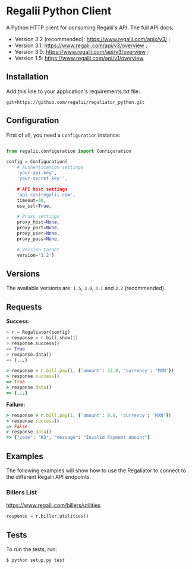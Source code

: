 # Regalii Python Client

A Python HTTP client for consuming Regalii's API. The full API docs:

  * Version 3.2 (recommended): https://www.regalii.com/apix/v3/ ;
  * Version 3.1: https://www.regalii.com/api/v3/overview ;
  * Version 3.0: https://www.regalii.com/api/v3/overview ;
  * Version 1.5: https://www.regalii.com/api/v1/overview

## Installation

Add this line to your application's requirements.txt file:

```
git+https://github.com/regalii/regaliator_python.git
```

## Configuration

First of all, you need a `Configuration` instance:

```python

from regalii.configuration import Configuration

config = Configuration(
    # Authentication settings
    'your-api-key',
    'your-secret-key'',

    # API host settings
    'api.casiregalii.com',
    timeout=30,
    use_ssl=True,

    # Proxy settings
    proxy_host=None,
    proxy_port=None,
    proxy_user=None,
    proxy_pass=None,

    # Version target
    version='3.2')
```

## Versions

The available versions are: `1.5`, `3.0`, `3.1` and `3.2` (recommended).

## Requests

**Success:**

```python
> r = Regaliator(config)
> response = r.bill.show(1)
> response.success()
=> True
> response.data()
=> {...}
```

```ruby
> response = r.bill.pay(1, {'amount': 13.0, 'currency': 'MXN'})
> response.success()
=> True
> response.data()
=> {...}
```

**Failure:**

```ruby
> response = r.bill.pay(1, {'amount': 0.0, 'currency': 'MXN'})
> response.success()
=> False
> response.data()
=> {"code": "R3", "message": "Invalid Payment Amount"}
```

## Examples

The following examples will show how to use the Regaliator to connect to the different Regalii API endpoints.

### Billers List
https://www.regalii.com/billers/utilities
```python
response = r.biller.utilities()
```

## Tests

To run the tests, run:
```
$ python setup.py test
```
